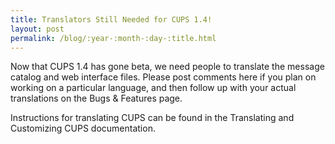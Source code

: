 ```yaml
---
title: Translators Still Needed for CUPS 1.4!
layout: post
permalink: /blog/:year-:month-:day-:title.html
---
```


Now that CUPS 1.4 has gone beta, we need people to translate the message catalog and web interface files. Please post comments here if you plan on working on a particular language, and then follow up with your actual translations on the Bugs & Features page.Instructions for translating CUPS can be found in the Translating and Customizing CUPS documentation.
